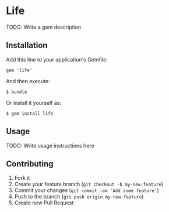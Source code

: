 # Life

TODO: Write a gem description

## Installation

Add this line to your application's Gemfile:

    gem 'life'

And then execute:

    $ bundle

Or install it yourself as:

    $ gem install life

## Usage

TODO: Write usage instructions here

## Contributing

1. Fork it
2. Create your feature branch (`git checkout -b my-new-feature`)
3. Commit your changes (`git commit -am 'Add some feature'`)
4. Push to the branch (`git push origin my-new-feature`)
5. Create new Pull Request
